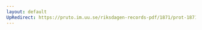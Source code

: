 ```yaml
---
layout: default
UpRedirect: https://pruto.im.uu.se/riksdagen-records-pdf/1871/prot-1871-urtima-fk--1007.pdf
---
```

